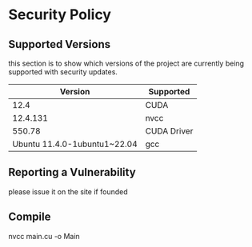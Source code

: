 # Security Policy

## Supported Versions

this section is to show which versions of the project are
currently being supported with security updates.

| Version | Supported          |
| ------- | ------------------ |
| 12.4   | CUDA |
| 12.4.131   | nvcc                |
| 550.78   | CUDA Driver |
| Ubuntu 11.4.0-1ubuntu1~22.04   | gcc                |

## Reporting a Vulnerability

please issue it on the site if founded

## Compile
nvcc main.cu -o Main
